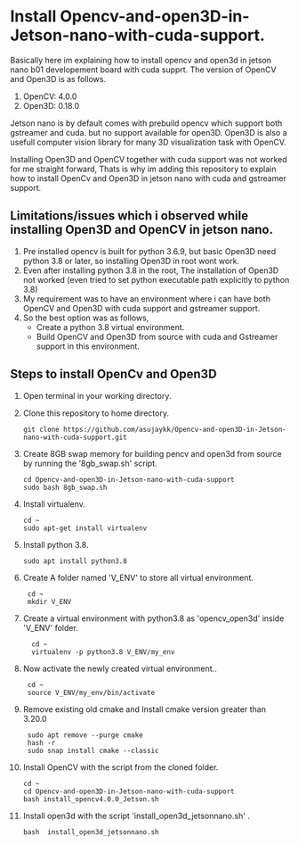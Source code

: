 # Install Opencv-and-open3D-in-Jetson-nano-with-cuda-support.
Basically here im explaining how to install opencv and open3d in jetson nano b01 developement board with cuda supprt.
The version of OpenCV and Open3D is as follows. 
   1. OpenCV: 4.0.0
   2. Open3D: 0.18.0

Jetson nano is by default comes with prebuild opencv which support both gstreamer and cuda. but no support available for open3D.
Open3D is also a usefull computer vision library for many 3D visualization task with OpenCV.

Installing Open3D and OpenCV together with cuda support was not worked for me straight forward, Thats is why im adding this repository to explain how to install OpenCv and Open3D in jetson nano with cuda and gstreamer support.

## Limitations/issues which i observed while installing Open3D and OpenCV in jetson nano.
1. Pre installed opencv is built for python 3.6.9, but basic Open3D need python 3.8 or later, so installing Open3D in root wont work.
2. Even after installing python 3.8 in the root, The installation of Open3D not worked (even tried to set python executable path explicitly to python 3.8)
3. My requirement was to have an environment where i can have both OpenCV and Open3D with cuda support and gstreamer support.
4. So the best option was as follows,
   * Create a python 3.8 virtual environment.
   * Build OpenCV and Open3D from source with cuda and Gstreamer support in this environment.
  
## Steps to install OpenCv and Open3D
1. Open terminal in your working directory.
2. Clone this repository to home directory.

       git clone https://github.com/asujaykk/Opencv-and-open3D-in-Jetson-nano-with-cuda-support.git

3. Create 8GB swap memory for building pencv and open3d from source by running the '8gb_swap.sh' script.

       cd Opencv-and-open3D-in-Jetson-nano-with-cuda-support
       sudo bash 8gb_swap.sh
4. Install virtualenv.

       cd ~
       sudo apt-get install virtualenv
5. Install python 3.8.

       sudo apt install python3.8
6. Create A folder named 'V_ENV' to store all virtual environment.

        cd ~
        mkdir V_ENV
7. Create a virtual environment with python3.8 as 'opencv_open3d' inside 'V_ENV' folder.

         cd ~
         virtualenv -p python3.8 V_ENV/my_env
8. Now activate the newly created virtual environment..
   
        cd ~
        source V_ENV/my_env/bin/activate
9. Remove existing old cmake and Install cmake version greater than 3.20.0

        sudo apt remove --purge cmake
        hash -r
        sudo snap install cmake --classic
10. Install OpenCV with the script from the cloned folder.

        cd ~
        cd Opencv-and-open3D-in-Jetson-nano-with-cuda-support
        bash install_opencv4.0.0_Jetson.sh
        

11. Install open3d with the script 'install_open3d_jetsonnano.sh' .
    
        bash  install_open3d_jetsonnano.sh

        
     
 
